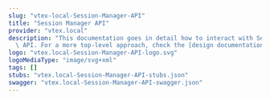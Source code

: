 ```yaml
---
slug: "vtex-local-Session-Manager-API"
title: "Session Manager API"
provider: "vtex.local"
description: "This documentation goes in detail how to interact with Session Manager's\
  \ API. For a more top-level approach, check the [design documentation](https://help.vtex.com/tutorial/using-session-manager-to-track-browsing-sessions-in-vtex-stores--1pA0tqsD4BFnJYhQ7ORQBd)."
logo: "vtex.local-Session-Manager-API-logo.svg"
logoMediaType: "image/svg+xml"
tags: []
stubs: "vtex.local-Session-Manager-API-stubs.json"
swagger: "vtex.local-Session-Manager-API-swagger.json"
---
```

